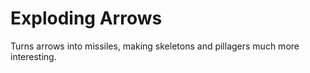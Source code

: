 # Exploding Arrows

Turns arrows into missiles, making skeletons and pillagers much more interesting.
